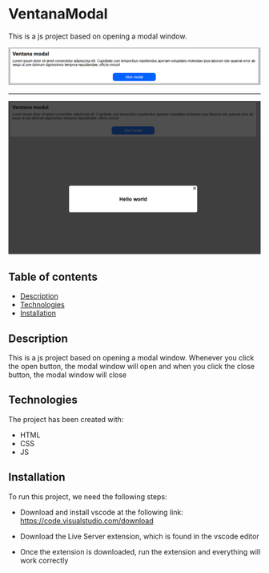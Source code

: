 # VentanaModal

This is a js project based on opening a modal window.

![Image text](img/img-preview1.png)

---

![Image text](img/img-preview2.png)

## Table of contents

- [Description](#description)
- [Technologies](#technologies)
- [Installation](#installation)

## Description

This is a js project based on opening a modal window. Whenever you click the open button, the modal window will open and when you click the close button, the modal window will close

## Technologies

The project has been created with:

- HTML
- CSS
- JS

## Installation

To run this project, we need the following steps:

- Download and install vscode at the following link: https://code.visualstudio.com/download

- Download the Live Server extension, which is found in the vscode editor

- Once the extension is downloaded, run the extension and everything will work correctly
